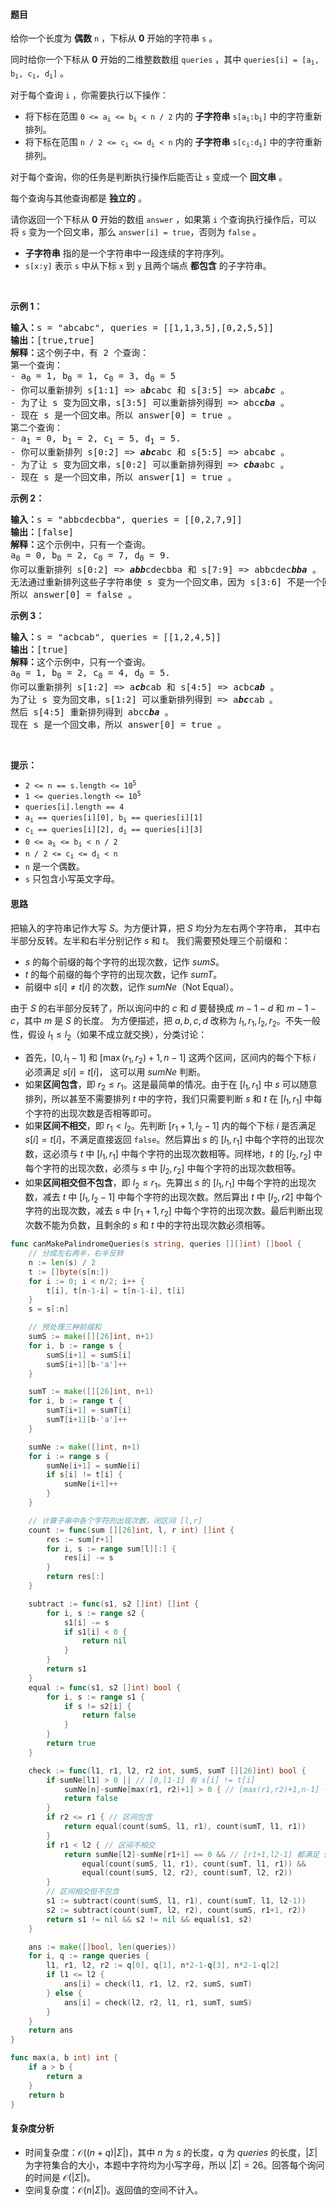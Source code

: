 #### 题目

<p>给你一个长度为 <strong>偶数</strong> <code>n</code> ，下标从 <strong>0</strong> 开始的字符串 <code>s</code> 。</p>

<p>同时给你一个下标从 <strong>0</strong> 开始的二维整数数组 <code>queries</code> ，其中 <code>queries[i] = [a<sub>i</sub>, b<sub>i</sub>, c<sub>i</sub>, d<sub>i</sub>]</code> 。</p>

<p>对于每个查询 <code>i</code> ，你需要执行以下操作：</p>

<ul>
	<li>将下标在范围 <code>0 <= a<sub>i</sub> <= b<sub>i</sub> < n / 2</code> 内的 <strong>子字符串</strong> <code>s[a<sub>i</sub>:b<sub>i</sub>]</code> 中的字符重新排列。</li>
	<li>将下标在范围 <code>n / 2 <= c<sub>i</sub> <= d<sub>i</sub> < n</code> 内的 <strong>子字符串</strong> <code>s[c<sub>i</sub>:d<sub>i</sub>]</code> 中的字符重新排列。</li>
</ul>

<p>对于每个查询，你的任务是判断执行操作后能否让 <code>s</code> 变成一个 <strong>回文串</strong> 。</p>

<p>每个查询与其他查询都是 <strong>独立的</strong> 。</p>

<p>请你返回一个下标从 <strong>0</strong> 开始的数组<em> </em><code>answer</code> ，如果第 <code>i</code> 个查询执行操作后，可以将 <code>s</code> 变为一个回文串，那么<em> </em><code>answer[i] = true</code>，否则为<em> </em><code>false</code> 。</p>

<ul>
	<li><strong>子字符串</strong> 指的是一个字符串中一段连续的字符序列。</li>
	<li><code>s[x:y]</code> 表示 <code>s</code> 中从下标 <code>x</code> 到 <code>y</code> 且两个端点 <strong>都包含</strong> 的子字符串。</li>
</ul>

<p> </p>

<p><strong class="example">示例 1：</strong></p>

<pre>
<b>输入：</b>s = "abcabc", queries = [[1,1,3,5],[0,2,5,5]]
<b>输出：</b>[true,true]
<b>解释：</b>这个例子中，有 2 个查询：
第一个查询：
- a<sub>0</sub> = 1, b<sub>0</sub> = 1, c<sub>0</sub> = 3, d<sub>0</sub> = 5
- 你可以重新排列 s[1:1] => a<em><strong>b</strong></em>cabc 和 s[3:5] => abc<em><strong>abc</strong></em> 。
- 为了让 s 变为回文串，s[3:5] 可以重新排列得到 => abc<strong><em>cba </em></strong>。
- 现在 s 是一个回文串。所以 answer[0] = true 。
第二个查询：
- a<sub>1</sub> = 0, b<sub>1</sub> = 2, c<sub>1</sub> = 5, d<sub>1</sub> = 5.
- 你可以重新排列 s[0:2] => <em><strong>abc</strong></em>abc 和 s[5:5] => abcab<strong><em>c</em></strong> 。
- 为了让 s 变为回文串，s[0:2] 可以重新排列得到 => <em><strong>cba</strong></em>abc 。
- 现在 s 是一个回文串，所以 answer[1] = true 。
</pre>

<p><strong class="example">示例 2：</strong></p>

<pre>
<b>输入：</b>s = "abbcdecbba", queries = [[0,2,7,9]]
<b>输出：</b>[false]
<b>解释：</b>这个示例中，只有一个查询。
a<sub>0</sub> = 0, b<sub>0</sub> = 2, c<sub>0</sub> = 7, d<sub>0</sub> = 9.
你可以重新排列 s[0:2] => <em><strong>abb</strong></em>cdecbba 和 s[7:9] => abbcdec<em><strong>bba</strong></em> 。
无法通过重新排列这些子字符串使 s 变为一个回文串，因为 s[3:6] 不是一个回文串。
所以 answer[0] = false 。</pre>

<p><strong class="example">示例 3：</strong></p>

<pre>
<b>输入：</b>s = "acbcab", queries = [[1,2,4,5]]
<b>输出：</b>[true]
<strong>解释：</strong>这个示例中，只有一个查询。
a<sub>0</sub> = 1, b<sub>0</sub> = 2, c<sub>0</sub> = 4, d<sub>0</sub> = 5.
你可以重新排列 s[1:2] => a<em><strong>cb</strong></em>cab 和 s[4:5] => acbc<strong><em>ab</em></strong> 。
为了让 s 变为回文串，s[1:2] 可以重新排列得到 => a<em><strong>bc</strong></em>cab<code> </code>。
然后 s[4:5] 重新排列得到 abcc<em><strong>ba</strong></em> 。
现在 s 是一个回文串，所以 answer[0] = true 。</pre>

<p> </p>

<p><strong>提示：</strong></p>

<ul>
	<li><code>2 <= n == s.length <= 10<sup>5</sup></code></li>
	<li><code>1 <= queries.length <= 10<sup>5</sup></code></li>
	<li><code>queries[i].length == 4</code></li>
	<li><code>a<sub>i</sub> == queries[i][0], b<sub>i</sub> == queries[i][1]</code></li>
	<li><code>c<sub>i</sub> == queries[i][2], d<sub>i</sub> == queries[i][3]</code></li>
	<li><code>0 <= a<sub>i</sub> <= b<sub>i</sub> < n / 2</code></li>
	<li><code>n / 2 <= c<sub>i</sub> <= d<sub>i</sub> < n </code></li>
	<li><code>n</code> 是一个偶数。</li>
	<li><code>s</code> 只包含小写英文字母。</li>
</ul>

#### 思路


把输入的字符串记作大写 $S$。为方便计算，把 $S$ 均分为左右两个字符串， 其中右半部分反转。左半和右半分别记作 $s$ 和 $t$。
我们需要预处理三个前缀和：
- $s$ 的每个前缀的每个字符的出现次数，记作 $\textit{sumS}$。
- $t$ 的每个前缀的每个字符的出现次数，记作 $\textit{sumT}$。
- 前缀中 $s[i] \ne t[i]$ 的次数，记作 $\textit{sumNe}$（Not Equal）。

由于 $S$ 的右半部分反转了，所以询问中的 $c$ 和 $d$ 要替换成 $m-1-d$ 和 $m-1-c$，其中 $m$ 是 $S$ 的长度。
为方便描述，把 $a,b,c,d$ 改称为 $l_1, r_1, l_2, r_2$。不失一般性，假设 $l_1 \le l_2$（如果不成立就交换），分类讨论：
- 首先，$[0,l_1-1]$ 和 $[\max(r_1,r_2)+1,n-1]$ 这两个区间，区间内的每个下标 $i$ 必须满足 $s[i]=t[i]$， 这可以用 $\textit{sumNe}$ 判断。
- 如果**区间包含**，即 $r_2 \le r_1$。这是最简单的情况。由于在 $[l_1,r_1]$ 中 $s$ 可以随意排列，所以甚至不需要排列 $t$ 中的字符，我们只需要判断 $s$ 和 $t$ 在 $[l_1,r_1]$ 中每个字符的出现次数是否相等即可。
- 如果**区间不相交**，即 $r_1 < l_2$。先判断 $[r_1+1,l_2-1]$ 内的每个下标 $i$ 是否满足 $s[i]=t[i]$，不满足直接返回 `false`。然后算出 $s$ 的 $[l_1,r_1]$ 中每个字符的出现次数，这必须与 $t$ 中 $[l_1,r_1]$ 中每个字符的出现次数相等。同样地，$t$ 的 $[l_2,r_2]$ 中每个字符的出现次数，必须与 $s$ 中 $[l_2,r_2]$ 中每个字符的出现次数相等。
- 如果**区间相交但不包含**，即 $l_2 \le r_1$。先算出 $s$ 的 $[l_1,r_1]$ 中每个字符的出现次数，减去 $t$ 中 $[l_1,l_2-1]$ 中每个字符的出现次数。然后算出 $t$ 中 $[l_2,r2]$ 中每个字符的出现次数，减去 $s$ 中 $[r_1+1,r_2]$ 中每个字符的出现次数。最后判断出现次数不能为负数，且剩余的 $s$ 和 $t$ 中的字符出现次数必须相等。

```go  [sol]
func canMakePalindromeQueries(s string, queries [][]int) []bool {
	// 分成左右两半，右半反转
	n := len(s) / 2
	t := []byte(s[n:])
	for i := 0; i < n/2; i++ {
		t[i], t[n-1-i] = t[n-1-i], t[i]
	}
	s = s[:n]

	// 预处理三种前缀和
	sumS := make([][26]int, n+1)
	for i, b := range s {
		sumS[i+1] = sumS[i]
		sumS[i+1][b-'a']++
	}

	sumT := make([][26]int, n+1)
	for i, b := range t {
		sumT[i+1] = sumT[i]
		sumT[i+1][b-'a']++
	}

	sumNe := make([]int, n+1)
	for i := range s {
		sumNe[i+1] = sumNe[i]
		if s[i] != t[i] {
			sumNe[i+1]++
		}
	}

	// 计算子串中各个字符的出现次数，闭区间 [l,r]
	count := func(sum [][26]int, l, r int) []int {
		res := sum[r+1]
		for i, s := range sum[l][:] {
			res[i] -= s
		}
		return res[:]
	}

	subtract := func(s1, s2 []int) []int {
		for i, s := range s2 {
			s1[i] -= s
			if s1[i] < 0 {
				return nil
			}
		}
		return s1
	}
	equal := func(s1, s2 []int) bool {
		for i, s := range s1 {
			if s != s2[i] {
				return false
			}
		}
		return true
	}

	check := func(l1, r1, l2, r2 int, sumS, sumT [][26]int) bool {
		if sumNe[l1] > 0 || // [0,l1-1] 有 s[i] != t[i]
			sumNe[n]-sumNe[max(r1, r2)+1] > 0 { // [max(r1,r2)+1,n-1] 有 s[i] != t[i]
			return false
		}
		if r2 <= r1 { // 区间包含
			return equal(count(sumS, l1, r1), count(sumT, l1, r1))
		}
		if r1 < l2 { // 区间不相交
			return sumNe[l2]-sumNe[r1+1] == 0 && // [r1+1,l2-1] 都满足 s[i] == t[i]
				equal(count(sumS, l1, r1), count(sumT, l1, r1)) &&
				equal(count(sumS, l2, r2), count(sumT, l2, r2))
		}
		// 区间相交但不包含
		s1 := subtract(count(sumS, l1, r1), count(sumT, l1, l2-1))
		s2 := subtract(count(sumT, l2, r2), count(sumS, r1+1, r2))
		return s1 != nil && s2 != nil && equal(s1, s2)
	}

	ans := make([]bool, len(queries))
	for i, q := range queries {
		l1, r1, l2, r2 := q[0], q[1], n*2-1-q[3], n*2-1-q[2]
		if l1 <= l2 {
			ans[i] = check(l1, r1, l2, r2, sumS, sumT)
		} else {
			ans[i] = check(l2, r2, l1, r1, sumT, sumS)
		}
	}
	return ans
}

func max(a, b int) int {
	if a > b {
		return a
	}
	return b
}
```

#### 复杂度分析

- 时间复杂度：$\mathcal{O}((n+q)|\Sigma|)$，其中 $n$ 为 $s$ 的长度，$q$ 为 $\textit{queries}$ 的长度，$|\Sigma|$ 为字符集合的大小，本题中字符均为小写字母，所以 $|\Sigma|=26$。回答每个询问的时间是 $\mathcal{O}(|\Sigma|)$。
- 空间复杂度：$\mathcal{O}(n|\Sigma|)$。返回值的空间不计入。
